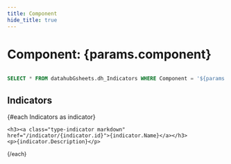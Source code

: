 ```yaml
---
title: Component
hide_title: true 
---
```



# Component: **{params.component}**

```sql Indicators

SELECT * FROM datahubGsheets.dh_Indicators WHERE Component = '${params.component}'

```

## Indicators

<div class="xlist">
 {#each Indicators as indicator}
 
    <h3><a class="type-indicator markdown" href="/indicator/{indicator.id}">{indicator.Name}</a></h3>
    <p>{indicator.Description}</p> 
 

 {/each}
 </div>

 <style>
 .xlist h3 {font-weight: bold;}
 .xlist p {line-height: 1.2;margin-bottom: 1ex; font-size: .9em;}
 </style>